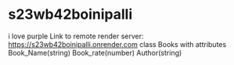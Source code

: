 # s23wb42boinipalli
i love purple
Link to remote render server: https://s23wb42boinipalli.onrender.com
class Books
with attributes 
Book_Name(string)
Book_rate(number)
Author(string)